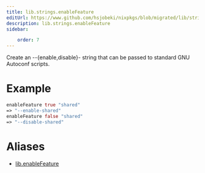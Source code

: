 ```yaml
---
title: lib.strings.enableFeature
editUrl: https://www.github.com/hsjobeki/nixpkgs/blob/migrated/lib/strings.nix#L1144C19
description: lib.strings.enableFeature
sidebar:

    order: 7
---
```


Create an --{enable,disable}-<feat> string that can be passed to
standard GNU Autoconf scripts.

# Example

```nix
enableFeature true "shared"
=> "--enable-shared"
enableFeature false "shared"
=> "--disable-shared"
```


# Aliases

- [lib.enableFeature](/nix-doc-comments/reference/lib/lib-enablefeature)


